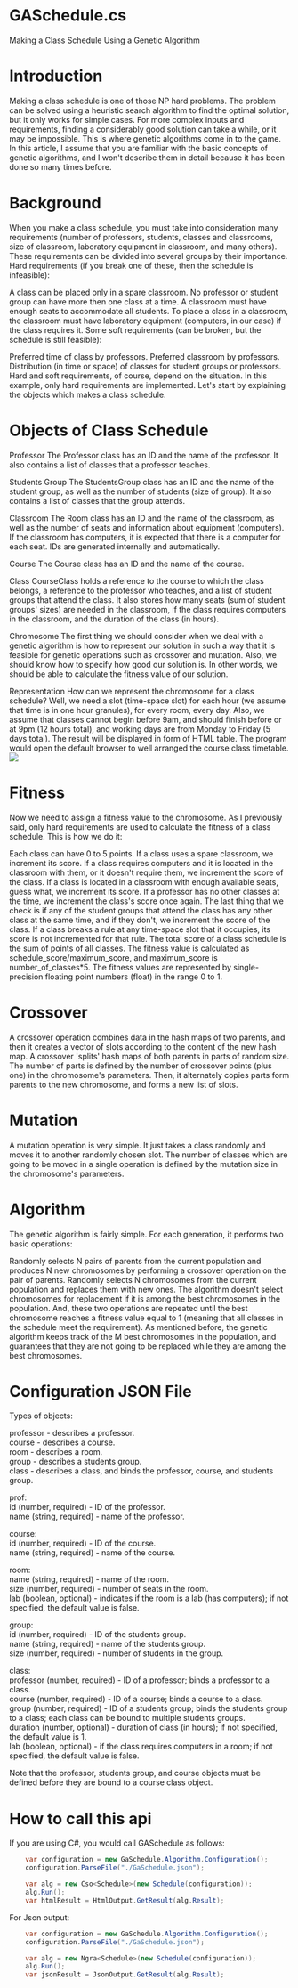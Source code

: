 # GASchedule.cs
Making a Class Schedule Using a Genetic Algorithm

# Introduction
Making a class schedule is one of those NP hard problems. The problem can be solved using a heuristic search algorithm to find the optimal solution, but it only works for simple cases. For more complex inputs and requirements, finding a considerably good solution can take a while, or it may be impossible. This is where genetic algorithms come in to the game. In this article, I assume that you are familiar with the basic concepts of genetic algorithms, and I won't describe them in detail because it has been done so many times before.

# Background
When you make a class schedule, you must take into consideration many requirements (number of professors, students, classes and classrooms, size of classroom, laboratory equipment in classroom, and many others). These requirements can be divided into several groups by their importance. Hard requirements (if you break one of these, then the schedule is infeasible):

A class can be placed only in a spare classroom.
No professor or student group can have more then one class at a time.
A classroom must have enough seats to accommodate all students.
To place a class in a classroom, the classroom must have laboratory equipment (computers, in our case) if the class requires it.
Some soft requirements (can be broken, but the schedule is still feasible):

Preferred time of class by professors.
Preferred classroom by professors.
Distribution (in time or space) of classes for student groups or professors.
Hard and soft requirements, of course, depend on the situation. In this example, only hard requirements are implemented. Let's start by explaining the objects which makes a class schedule.

# Objects of Class Schedule
Professor
The Professor class has an ID and the name of the professor. It also contains a list of classes that a professor teaches.

Students Group
The StudentsGroup class has an ID and the name of the student group, as well as the number of students (size of group). It also contains a list of classes that the group attends.

Classroom
The Room class has an ID and the name of the classroom, as well as the number of seats and information about equipment (computers). If the classroom has computers, it is expected that there is a computer for each seat. IDs are generated internally and automatically.

Course
The Course class has an ID and the name of the course.

Class
CourseClass holds a reference to the course to which the class belongs, a reference to the professor who teaches, and a list of student groups that attend the class. It also stores how many seats (sum of student groups' sizes) are needed in the classroom, if the class requires computers in the classroom, and the duration of the class (in hours).

Chromosome
The first thing we should consider when we deal with a genetic algorithm is how to represent our solution in such a way that it is feasible for genetic operations such as crossover and mutation. Also, we should know how to specify how good our solution is. In other words, we should be able to calculate the fitness value of our solution.

Representation
How can we represent the chromosome for a class schedule? Well, we need a slot (time-space slot) for each hour (we assume that time is in one hour granules), for every room, every day. Also, we assume that classes cannot begin before 9am, and should finish before or at 9pm (12 hours total), and working days are from Monday to Friday (5 days total).
The result will be displayed in form of HTML table. The program would open the default browser to well arranged the course class timetable.
<img src="https://i.stack.imgur.com/QDPIS.png" /></p>

# Fitness
Now we need to assign a fitness value to the chromosome. As I previously said, only hard requirements are used to calculate the fitness of a class schedule. This is how we do it:

Each class can have 0 to 5 points.
If a class uses a spare classroom, we increment its score.
If a class requires computers and it is located in the classroom with them, or it doesn't require them, we increment the score of the class.
If a class is located in a classroom with enough available seats, guess what, we increment its score.
If a professor has no other classes at the time, we increment the class's score once again.
The last thing that we check is if any of the student groups that attend the class has any other class at the same time, and if they don't, we increment the score of the class.
If a class breaks a rule at any time-space slot that it occupies, its score is not incremented for that rule.
The total score of a class schedule is the sum of points of all classes.
The fitness value is calculated as schedule_score/maximum_score, and maximum_score is number_of_classes*5.
The fitness values are represented by single-precision floating point numbers (float) in the range 0 to 1.

# Crossover
A crossover operation combines data in the hash maps of two parents, and then it creates a vector of slots according to the content of the new hash map. A crossover 'splits' hash maps of both parents in parts of random size. The number of parts is defined by the number of crossover points (plus one) in the chromosome's parameters. Then, it alternately copies parts form parents to the new chromosome, and forms a new list of slots.

# Mutation
A mutation operation is very simple. It just takes a class randomly and moves it to another randomly chosen slot. The number of classes which are going to be moved in a single operation is defined by the mutation size in the chromosome's parameters.

# Algorithm
The genetic algorithm is fairly simple. For each generation, it performs two basic operations:

Randomly selects N pairs of parents from the current population and produces N new chromosomes by performing a crossover operation on the pair of parents.
Randomly selects N chromosomes from the current population and replaces them with new ones. The algorithm doesn't select chromosomes for replacement if it is among the best chromosomes in the population.
And, these two operations are repeated until the best chromosome reaches a fitness value equal to 1 (meaning that all classes in the schedule meet the requirement). As mentioned before, the genetic algorithm keeps track of the M best chromosomes in the population, and guarantees that they are not going to be replaced while they are among the best chromosomes.

# Configuration JSON File
Types of objects:

professor - describes a professor.<br />
course - describes a course.<br />
room - describes a room.<br />
group - describes a students group.<br />
class - describes a class, and binds the professor, course, and students group.<br />

prof:<br />
id (number, required) - ID of the professor.<br />
name (string, required) - name of the professor.<p />
course:<br />
id (number, required) - ID of the course.<br />
name (string, required) - name of the course.<p />
room:<br />
name (string, required) - name of the room.<br />
size (number, required) - number of seats in the room.<br />
lab (boolean, optional) - indicates if the room is a lab (has computers); if not specified, the default value is false.<p />
group:<br />
id (number, required) - ID of the students group.<br />
name (string, required) - name of the students group.<br />
size (number, required) - number of students in the group.<p />
class:<br />
professor (number, required) - ID of a professor; binds a professor to a class.<br />
course (number, required) - ID of a course; binds a course to a class.<br />
group (number, required) - ID of a students group; binds the students group to a class; each class can be bound to multiple students groups.<br />
duration (number, optional) - duration of class (in hours); if not specified, the default value is 1.<br />
lab (boolean, optional) - if the class requires computers in a room; if not specified, the default value is false.<br />

Note that the professor, students group, and course objects must be defined before they are bound to a course class object.

# How to call this api
If you are using C#, you would call GASchedule as follows:

```cs
    var configuration = new GaSchedule.Algorithm.Configuration();
    configuration.ParseFile("./GaSchedule.json");

    var alg = new Cso<Schedule>(new Schedule(configuration));
    alg.Run();
    var htmlResult = HtmlOutput.GetResult(alg.Result);
```
For Json output:
```cs
    var configuration = new GaSchedule.Algorithm.Configuration();
    configuration.ParseFile("./GaSchedule.json");

    var alg = new Ngra<Schedule>(new Schedule(configuration));
    alg.Run();
    var jsonResult = JsonOutput.GetResult(alg.Result);
```
